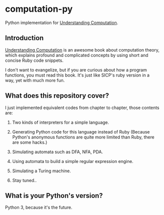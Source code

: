 # computation-py

Python implementation for [Understanding Computation](http://computationbook.com/).

## Introduction

[Understanding Computation](http://computationbook.com/) is an awesome book about computation theory, which explains profound and complicated concepts by using short and concise Ruby code snippets.

I don't want to evangelize, but if you are curious about how a program functions, you must read this book. It's just like SICP's ruby version in a way, yet with much more fun.

## What does this repository cover?

I just implemented equivalent codes from chapter to chapter, those contents are:

1.  Two kinds of interpreters for a simple language.

2.  Generating Python code for this language instead of Ruby (Because Python's anonymous functions are quite more limited than Ruby, there are some hacks.)

3.  Simulating automata such as DFA, NFA, PDA.

4.  Using automata to build a simple regular expression engine.

5.  Simulating a Turing machine.

6.  Stay tuned..

## What is your Python's version?

Python 3, because it's the future.

